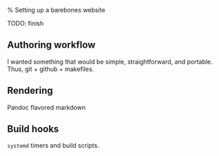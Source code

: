 % Setting up a barebones website

TODO: finish

## Authoring workflow

I wanted something that would be simple, straightforward, and portable. Thus, git + github + makefiles.

## Rendering

Pandoc flavored markdown

## Build hooks

`systemd` timers and build scripts.
